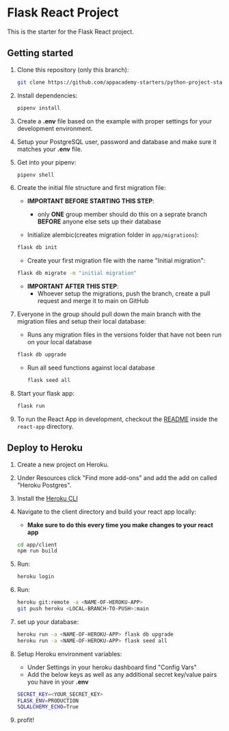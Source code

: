# Flask React Project

This is the starter for the Flask React project.

## Getting started

1. Clone this repository (only this branch):

   ```bash
   git clone https://github.com/appacademy-starters/python-project-starter.git
   ```

2. Install dependencies:

   ```bash
   pipenv install
   ```

3. Create a **.env** file based on the example with proper settings for your development environment.

4. Setup your PostgreSQL user, password and database and make sure it matches your **.env** file.

5. Get into your pipenv:

   ```bash
   pipenv shell
   ```

6. Create the initial file structure and first migration file:
   - **IMPORTANT BEFORE STARTING THIS STEP**:
      - only **ONE** group member should do this on a seprate branch **BEFORE** anyone else sets up their database
  
   - Initialize alembic(creates migration folder in `app/migrations`):

   ```bash
   flask db init
   ```

   - Create your first migration file with the name "Initial migration":

   ```bash
   flask db migrate -m "initial migration"
   ```

   - **IMPORTANT AFTER THIS STEP**:
      - Whoever setup the migrations, push the branch, create a pull request and merge it to main on GitHub

7. Everyone in the group should pull down the main branch with the migration files and setup their local database:

   - Runs any migration files in the versions folder that have not been run on your local database

   ```bash
   flask db upgrade
   ```

   - Run all seed functions against local database

      ```bash
      flask seed all
      ```

8. Start your flask app:

   ```bash
   flask run
   ```

9. To run the React App in development, checkout the [README](./react-app/README.md)
   inside the `react-app` directory.

## Deploy to Heroku

1. Create a new project on Heroku.

2. Under Resources click "Find more add-ons" and add the add on called "Heroku Postgres".

3. Install the [Heroku CLI](https://devcenter.heroku.com/articles/heroku-command-line)

4. Navigate to the client directory and build your react app locally:
   - **Make sure to do this every time you make changes to your react app**

   ```bash
   cd app/client
   npm run build
   ```

5. Run:

   ```bash
   heroku login
   ```

6. Run:

   ```bash
   heroku git:remote -a <NAME-OF-HEROKU-APP>
   git push heroku <LOCAL-BRANCH-TO-PUSH>:main
   ```

7. set up your database:

   ```bash
   heroku run -a <NAME-OF-HEROKU-APP> flask db upgrade
   heroku run -a <NAME-OF-HEROKU-APP> flask seed all
   ```

8. Setup Heroku environment variables:
   - Under Settings in your heroku dashboard find "Config Vars"
   - Add the below keys as well as any additional secret key/value pairs you have in your **.env**

   ```bash
   SECRET_KEY=<YOUR_SECRET_KEY>
   FLASK_ENV=PRODUCTION
   SQLALCHEMY_ECHO=True
   ```

9. profit!
